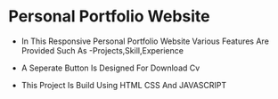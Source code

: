 # Personal Portfolio Website
* In This Responsive Personal Portfolio Website Various Features Are Provided Such As -Projects,Skill,Experience

* A Seperate Button Is Designed For Download Cv

* This Project Is Build Using HTML CSS And JAVASCRIPT
